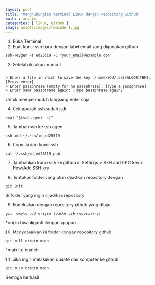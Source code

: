 ```yaml
---
layout: post
title: "Menghubungkan terminal Linux dengan repository Github"
author: anonim
categories: [ linux, github ]
image: assets/images/reminder1.jpg
---
```


1. Buka Terminal
2. Buat kunci ssh baru dengan label email yang digunakan github

<code>ssh-keygen -t ed25519 -C "your_email@example.com"</code>

3. Setelah itu akan muncul

<code> 
> Enter a file in which to save the key (/home/YOU/.ssh/ALGORITHM):[Press enter]
> Enter passphrase (empty for no passphrase): [Type a passphrase]
> Enter same passphrase again: [Type passphrase again]
</code>

Untuk mempermudah langsung enter saja

4. Cek apakah ssh sudah jadi

<code>eval "$(ssh-agent -s)"</code>

5. Tambah ssh ke ssh agen

<code>ssh-add ~/.ssh/id_ed25519</code>

6. Copy isi dari kunci ssh

<code>cat ~/.ssh/id_ed25519.pub</code>

7. Tambahkan kunci ssh ke github di Settings > SSH and GPG key > New/Add SSH key

8. Tentukan folder yang akan dijadikan repository dengan

<code>git init</code>

di folder yang ingin dijadikan repository

9. Koneksikan dengan repository github yang dituju

<code>git remote add origin [paste ssh repository]</code>

*origin bisa diganti dengan apapun

10. Menyesuaikan isi folder dengan repository github

<code>git pull origin main</code>

*main itu branch

11. Jika ingin melakukan update dari komputer ke github

<code>git push origin main</code>

Semoga berhasil
